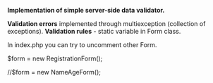**Implementation of simple server-side data validator.**


**Validation errors** implemented through multiexception (collection of exceptions).
**Validation rules** - static variable in Form class.

In index.php you can try to uncomment other Form. 

$form = new RegistrationForm();

//$form = new NameAgeForm();